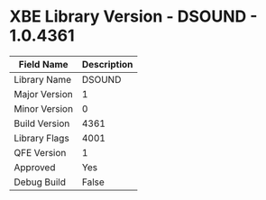 # XBE Library Version - DSOUND - 1.0.4361

| Field Name | Description |
|---|---|
| Library Name | DSOUND |
| Major Version | 1 |
| Minor Version | 0 |
| Build Version | 4361 |
| Library Flags | 4001 |
| QFE Version | 1 |
| Approved | Yes |
| Debug Build | False |
